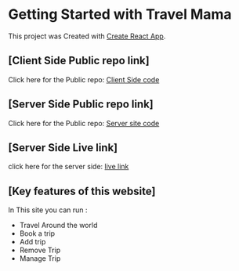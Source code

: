 # Getting Started with Travel Mama

This project was Created with [Create React App](https://travel-mama-client.web.app/).

## [Client Side Public repo link]
Click here for the Public repo: [Client Side code](https://github.com/samoudud/travel-mama-server-side)



## [Server Side Public repo link]
Click here for the Public repo: [Server site code](https://github.com/samoudud/travel-mama-server-side)

## [Server Side Live link]
click here for the server side: [live link](https://travel-mama-server.herokuapp.com/) 


## [Key features of this website]
In This site you can run :
- Travel Around the world
- Book a trip
- Add trip
- Remove Trip
- Manage Trip